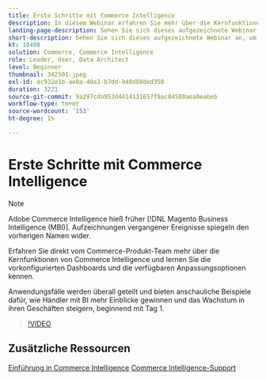 ```yaml
---
title: Erste Schritte mit Commerce Intelligence
description: In diesem Webinar erfahren Sie mehr über die Kernfunktionen von Commerce Intelligence für Ihren Adobe Commerce- oder Magento Open Source-Store.
landing-page-description: Sehen Sie sich dieses aufgezeichnete Webinar an, um mehr über die Kernfunktionen von Commerce Intelligence für Ihren Adobe Commerce- oder Magento Open Source-Store zu erfahren.
short-description: Sehen Sie sich dieses aufgezeichnete Webinar an, um mehr über die Kernfunktionen von Commerce Intelligence für Ihren Adobe Commerce- oder Magento Open Source-Store zu erfahren.
kt: 10408
solution: Commerce, Commerce Intelligence
role: Leader, User, Data Architect
level: Beginner
thumbnail: 342501.jpeg
exl-id: ac932e1b-ae0a-40a3-b7dd-948d88ded358
duration: 3221
source-git-commit: 9a297cda953d4414131657f9ac84580aea0eabeb
workflow-type: tm+mt
source-wordcount: '153'
ht-degree: 1%

---
```


# Erste Schritte mit Commerce Intelligence

>[!NOTE]
>
>Adobe Commerce Intelligence hieß früher [!DNL Magento Business Intelligence (MBI)]. Aufzeichnungen vergangener Ereignisse spiegeln den vorherigen Namen wider.

Erfahren Sie direkt vom Commerce-Produkt-Team mehr über die Kernfunktionen von Commerce Intelligence und lernen Sie die vorkonfigurierten Dashboards und die verfügbaren Anpassungsoptionen kennen.

Anwendungsfälle werden überall geteilt und bieten anschauliche Beispiele dafür, wie Händler mit BI mehr Einblicke gewinnen und das Wachstum in ihren Geschäften steigern, beginnend mit Tag 1.

>[!VIDEO](https://video.tv.adobe.com/v/3425736?quality=12&learn=on)

## Zusätzliche Ressourcen

[Einführung in Commerce Intelligence](https://experienceleague.adobe.com/docs/commerce-business-intelligence/mbi/getting-started.html?lang=de)
[Commerce Intelligence-Support](https://experienceleague.adobe.com/docs/commerce-knowledge-base/kb/troubleshooting/miscellaneous/mbi-service-policies.html?lang=de)
